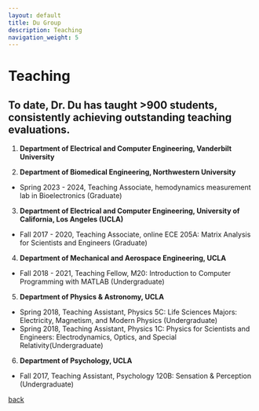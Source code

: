 ```yaml
---
layout: default
title: Du Group 
description: Teaching
navigation_weight: 5
---
```


# Teaching
## To date, Dr. Du has taught >900 students, consistently achieving outstanding teaching evaluations.
1. **Department of Electrical and Computer Engineering, Vanderbilt University**

2. **Department of Biomedical Engineering, Northwestern University**
* Spring 2023 - 2024, Teaching Associate, hemodynamics measurement lab in Bioelectronics (Graduate)

3. **Department of Electrical and Computer Engineering, University of California, Los Angeles (UCLA)**
* Fall 2017 - 2020, Teaching Associate, online ECE 205A: Matrix Analysis for Scientists and Engineers (Graduate)

4. **Department of Mechanical and Aerospace Engineering, UCLA**
* Fall 2018 - 2021, Teaching Fellow, M20: Introduction to Computer Programming with MATLAB (Undergraduate)

5. **Department of Physics & Astronomy, UCLA**
* Spring 2018, Teaching Assistant, Physics 5C: Life Sciences Majors: Electricity, Magnetism, and Modern Physics (Undergraduate)
* Spring 2018, Teaching Assistant, Physics 1C: Physics for Scientists and Engineers: Electrodynamics, Optics, and Special Relativity(Undergraduate)

6. **Department of Psychology, UCLA**
* Fall 2017, Teaching Assistant, Psychology 120B: Sensation & Perception (Undergraduate)

[back](./)


